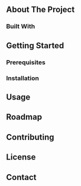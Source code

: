 <!-- PROJECT LOGO -->

<!-- TABLE OF CONTENTS -->

<!-- ABOUT THE PROJECT -->
## About The Project

<!-- TECH STACKS -->
### Built With

<!-- GETTING STARTED -->
## Getting Started

### Prerequisites

### Installation

<!-- USAGE EXAMPLES -->
## Usage

<!-- ROADMAP -->
## Roadmap

<!-- CONTRIBUTING -->
## Contributing

<!-- LICENSE -->
## License

<!-- CONTACT -->
## Contact
